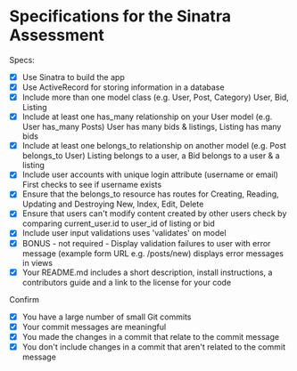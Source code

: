 # Specifications for the Sinatra Assessment

Specs:
- [x] Use Sinatra to build the app
- [x] Use ActiveRecord for storing information in a database
- [x] Include more than one model class (e.g. User, Post, Category)
        User, Bid, Listing
- [x] Include at least one has_many relationship on your User model (e.g. User has_many Posts)
        User has many bids & listings, Listing has many bids
- [x] Include at least one belongs_to relationship on another model (e.g. Post belongs_to User)
        Listing belongs to a user, a Bid belongs to a user & a listing
- [x] Include user accounts with unique login attribute (username or email)
        First checks to see if username exists
- [x] Ensure that the belongs_to resource has routes for Creating, Reading, Updating and Destroying
        New, Index, Edit, Delete
- [x] Ensure that users can't modify content created by other users
        check by comparing current_user.id to user_id of listing or bid
- [x] Include user input validations
        uses 'validates' on model
- [x] BONUS - not required - Display validation failures to user with error message (example form URL e.g. /posts/new)
        displays error messages in views
- [x] Your README.md includes a short description, install instructions, a contributors guide and a link to the license for your code

Confirm
- [x] You have a large number of small Git commits
- [x] Your commit messages are meaningful
- [x] You made the changes in a commit that relate to the commit message
- [x] You don't include changes in a commit that aren't related to the commit message